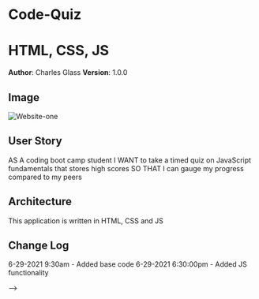 # Code-Quiz

# HTML, CSS, JS 

**Author**: Charles Glass
**Version**: 1.0.0


## Image
![Website-one](assets/images/picture-seven.png)


## User Story
AS A coding boot camp student
I WANT to take a timed quiz on JavaScript fundamentals that stores high scores
SO THAT I can gauge my progress compared to my peers



## Architecture
This application is written in HTML, CSS and JS


## Change Log
6-29-2021 9:30am - Added base code
6-29-2021 6:30:00pm - Added JS functionality

-->